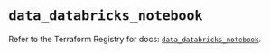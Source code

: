 # `data_databricks_notebook`

Refer to the Terraform Registry for docs: [`data_databricks_notebook`](https://registry.terraform.io/providers/databricks/databricks/1.83.0/docs/data-sources/notebook).
